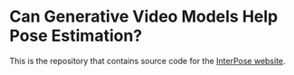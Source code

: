 # Can Generative Video Models Help Pose Estimation?

This is the repository that contains source code for the [InterPose website](https://inter-pose.github.io).
